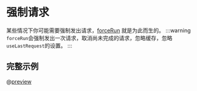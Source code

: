 # 强制请求
某些情况下你可能需要强制发出请求，[forceRun](/api/index.md#forcerun) 就是为此而生的。
:::warning
`forceRun`会强制发出一次请求，取消尚未完成的请求，忽略缓存，忽略`useLastRequest`的设置。
:::

## 完整示例
@[preview](@/.vuepress/vue-previews/forceRun.vue)
